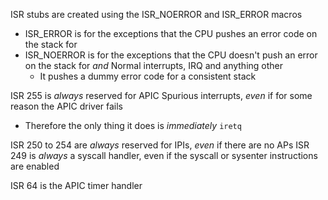 ISR stubs are created using the ISR_NOERROR and ISR_ERROR macros

- ISR_ERROR is for the exceptions that the CPU pushes an error code on the stack for
- ISR_NOERROR is for the exceptions that the CPU doesn't push an error on the stack for *and* Normal interrupts, IRQ and anything other
    - It pushes a dummy error code for a consistent stack



ISR 255 is *always* reserved for APIC Spurious interrupts, *even* if for some reason the APIC driver fails
- Therefore the only thing it does is *immediately* 
        ```
            iretq
        ```

ISR 250 to 254 are *always* reserved for IPIs, *even* if there are no APs
ISR 249 is *always* a syscall handler, even if the syscall or sysenter instructions are enabled

ISR 64 is the APIC timer handler